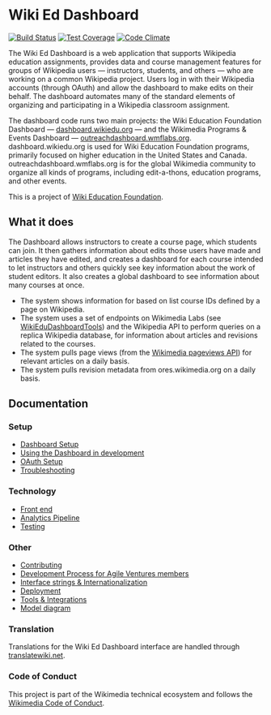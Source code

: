 # Wiki Ed Dashboard

[![Build Status](https://travis-ci.org/WikiEducationFoundation/WikiEduDashboard.svg?branch=master)](https://travis-ci.org/WikiEducationFoundation/WikiEduDashboard)
[![Test Coverage](https://codeclimate.com/github/WikiEducationFoundation/WikiEduDashboard/badges/coverage.svg)](https://codeclimate.com/github/WikiEducationFoundation/WikiEduDashboard)
[![Code Climate](https://codeclimate.com/github/WikiEducationFoundation/WikiEduDashboard/badges/gpa.svg)](https://codeclimate.com/github/WikiEducationFoundation/WikiEduDashboard)

The Wiki Ed Dashboard is a web application that supports Wikipedia education assignments, provides data and course management features for groups of Wikipedia users — instructors, students, and others — who are working on a common Wikipedia project. Users log in with their Wikipedia accounts (through OAuth) and allow the dashboard to make edits on their behalf. The dashboard automates many of the standard elements of organizing and participating in a Wikipedia classroom assignment.

The dashboard code runs two main projects: the Wiki Education Foundation Dashboard — [dashboard.wikiedu.org](https://dashboard.wikiedu.org) — and the Wikimedia Programs & Events Dashboard — [outreachdashboard.wmflabs.org](https://outreachdashboard.wmflabs.org). dashboard.wikiedu.org is used for Wiki Education Foundation programs, primarily focused on higher education in the United States and Canada. outreachdashboard.wmflabs.org is for the global Wikimedia community to organize all kinds of programs, including edit-a-thons, education programs, and other events.

This is a project of [Wiki Education Foundation](https://wikiedu.org).

## What it does

The Dashboard allows instructors to create a course page, which students can join. It then gathers information about edits those users have made and articles they have edited, and creates a dashboard for each course intended to let instructors and others quickly see key information about the work of student editors. It also creates a global dashboard to see information about many courses at once.

 * The system shows information for based on list course IDs defined by a page on Wikipedia.
 * The system uses a set of endpoints on Wikimedia Labs (see [WikiEduDashboardTools](https://github.com/WikiEducationFoundation/WikiEduDashboardTools)) and the Wikipedia API to perform queries on a replica Wikipedia database, for information about articles and revisions related to the courses.
 * The system pulls page views (from the [Wikimedia pageviews API](https://wikimedia.org/api/rest_v1/#!/Pageviews_data/get_metrics_pageviews)) for relevant articles on a daily basis.
 * The system pulls revision metadata from ores.wikimedia.org on a daily basis.

## Documentation
### Setup
- [Dashboard Setup](docs/setup.md)
- [Using the Dashboard in development](docs/user_roles.md)
- [OAuth Setup](docs/oauth.md)
- [Troubleshooting](docs/troubleshooting.md)

### Technology
- [Front end](docs/frontend.md)
- [Analytics Pipeline](docs/importers.md)
- [Testing](docs/testing.md)

### Other
- [Contributing](CONTRIBUTING.md)
- [Development Process for Agile Ventures members](docs/dev_process.md)
- [Interface strings & Internationalization](docs/i18n.md)
- [Deployment](docs/deploy.md)
- [Tools & Integrations](docs/tools.md)
- [Model diagram](erd.pdf)

### Translation
Translations for the Wiki Ed Dashboard interface are handled through [translatewiki.net](https://translatewiki.net/wiki/Translating:Wiki_Ed_Dashboard).

### Code of Conduct
This project is part of the Wikimedia technical ecosystem and follows the [Wikimedia Code of Conduct](https://www.mediawiki.org/wiki/Code_of_Conduct).
